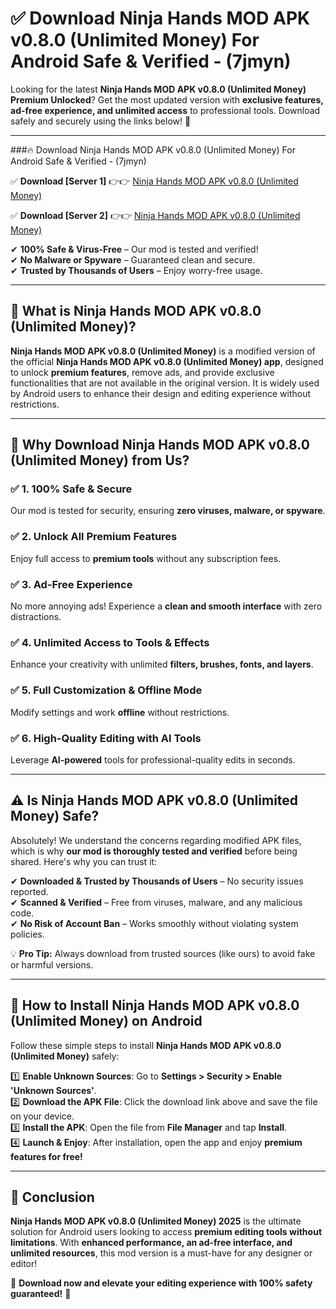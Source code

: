 
# ✅ Download Ninja Hands MOD APK v0.8.0 (Unlimited Money) For Android Safe & Verified -  (7jmyn) 

Looking for the latest **Ninja Hands MOD APK v0.8.0 (Unlimited Money) Premium Unlocked**? Get the most updated version with **exclusive features, ad-free experience, and unlimited access** to professional tools. Download safely and securely using the links below! 🚀  

---

###🔥 Download Ninja Hands MOD APK v0.8.0 (Unlimited Money) For Android Safe & Verified -  (7jmyn)  

✅ **Download [Server 1]** 👉👉 [Ninja Hands MOD APK v0.8.0 (Unlimited Money) ](https://apkcomod.com?title=Ninja_Hands_MOD_APK_v0.8.0_(Unlimited_Money))  

✅ **Download [Server 2]** 👉👉 [Ninja Hands MOD APK v0.8.0 (Unlimited Money) ](https://apkcomod.com?title=Ninja_Hands_MOD_APK_v0.8.0_(Unlimited_Money))  

✔ **100% Safe & Virus-Free** – Our mod is tested and verified!  
✔ **No Malware or Spyware** – Guaranteed clean and secure.  
✔ **Trusted by Thousands of Users** – Enjoy worry-free usage.  

---

## 📌 What is Ninja Hands MOD APK v0.8.0 (Unlimited Money)?  

**Ninja Hands MOD APK v0.8.0 (Unlimited Money)** is a modified version of the official **Ninja Hands MOD APK v0.8.0 (Unlimited Money) app**, designed to unlock **premium features**, remove ads, and provide exclusive functionalities that are not available in the original version. It is widely used by Android users to enhance their design and editing experience without restrictions.  

---

## 🌟 Why Download Ninja Hands MOD APK v0.8.0 (Unlimited Money) from Us?  

### ✅ 1. 100% Safe & Secure  
Our mod is tested for security, ensuring **zero viruses, malware, or spyware**.  

### ✅ 2. Unlock All Premium Features  
Enjoy full access to **premium tools** without any subscription fees.  

### ✅ 3. Ad-Free Experience  
No more annoying ads! Experience a **clean and smooth interface** with zero distractions.  

### ✅ 4. Unlimited Access to Tools & Effects  
Enhance your creativity with unlimited **filters, brushes, fonts, and layers**.  

### ✅ 5. Full Customization & Offline Mode  
Modify settings and work **offline** without restrictions.  

### ✅ 6. High-Quality Editing with AI Tools  
Leverage **AI-powered** tools for professional-quality edits in seconds.  

---

## ⚠️ Is Ninja Hands MOD APK v0.8.0 (Unlimited Money) Safe?  

Absolutely! We understand the concerns regarding modified APK files, which is why **our mod is thoroughly tested and verified** before being shared. Here's why you can trust it:  

✔ **Downloaded & Trusted by Thousands of Users** – No security issues reported.  
✔ **Scanned & Verified** – Free from viruses, malware, and any malicious code.  
✔ **No Risk of Account Ban** – Works smoothly without violating system policies.  

💡 **Pro Tip:** Always download from trusted sources (like ours) to avoid fake or harmful versions.  

---

## 📲 How to Install Ninja Hands MOD APK v0.8.0 (Unlimited Money) on Android  

Follow these simple steps to install **Ninja Hands MOD APK v0.8.0 (Unlimited Money)** safely:  

1️⃣ **Enable Unknown Sources**: Go to **Settings > Security > Enable 'Unknown Sources'**.  
2️⃣ **Download the APK File**: Click the download link above and save the file on your device.  
3️⃣ **Install the APK**: Open the file from **File Manager** and tap **Install**.  
4️⃣ **Launch & Enjoy**: After installation, open the app and enjoy **premium features for free!**  

---

## 🚀 Conclusion  

**Ninja Hands MOD APK v0.8.0 (Unlimited Money) 2025** is the ultimate solution for Android users looking to access **premium editing tools without limitations**. With **enhanced performance, an ad-free interface, and unlimited resources**, this mod version is a must-have for any designer or editor!  

🔻 **Download now and elevate your editing experience with 100% safety guaranteed!** 🔻  
